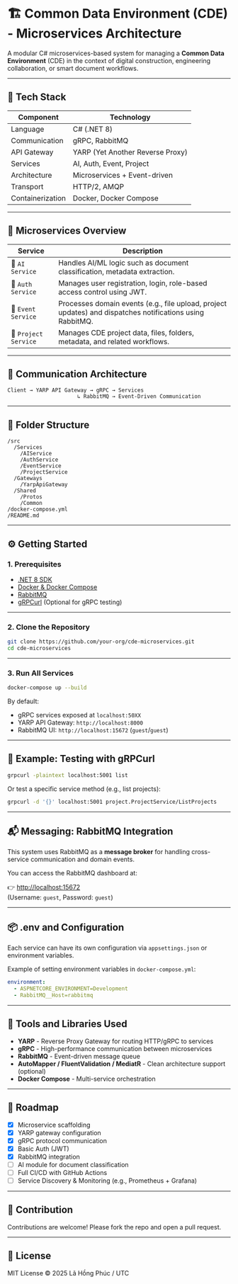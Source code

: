 
# 🏗️ Common Data Environment (CDE) - Microservices Architecture

A modular C# microservices-based system for managing a **Common Data Environment** (CDE) in the context of digital construction, engineering collaboration, or smart document workflows.

---

## 🚀 Tech Stack

| Component       | Technology                     |
|----------------|---------------------------------|
| Language        | C# (.NET 8)                    |
| Communication   | gRPC, RabbitMQ                 |
| API Gateway     | YARP (Yet Another Reverse Proxy) |
| Services        | AI, Auth, Event, Project       |
| Architecture    | Microservices + Event-driven   |
| Transport       | HTTP/2, AMQP                   |
| Containerization| Docker, Docker Compose         |

---

## 🧩 Microservices Overview

| Service                 | Description                                                                 |
|-------------------------|-----------------------------------------------------------------------------|
| 🧠 `AI Service`     | Handles AI/ML logic such as document classification, metadata extraction. |
| 🔐 `Auth Service`   | Manages user registration, login, role-based access control using JWT.     |
| 📩 `Event Service`  | Processes domain events (e.g., file upload, project updates) and dispatches notifications using RabbitMQ. |
| 📁 `Project Service`| Manages CDE project data, files, folders, metadata, and related workflows. |

---

## 📡 Communication Architecture

```
Client → YARP API Gateway → gRPC → Services  
                      ↳ RabbitMQ → Event-Driven Communication
```

---

## 📁 Folder Structure

```
/src
  /Services
    /AIService
    /AuthService
    /EventService
    /ProjectService
  /Gateways
    /YarpApiGateway
  /Shared
    /Protos
    /Common
/docker-compose.yml
/README.md
```

---

## ⚙️ Getting Started

### 1. Prerequisites

- [.NET 8 SDK](https://dotnet.microsoft.com/en-us/download)
- [Docker & Docker Compose](https://www.docker.com/)
- [RabbitMQ](https://www.rabbitmq.com/)
- [gRPCurl](https://github.com/fullstorydev/grpcurl) (Optional for gRPC testing)

---

### 2. Clone the Repository

```bash
git clone https://github.com/your-org/cde-microservices.git
cd cde-microservices
```

---

### 3. Run All Services

```bash
docker-compose up --build
```

By default:
- gRPC services exposed at `localhost:50XX`
- YARP API Gateway: `http://localhost:8000`
- RabbitMQ UI: `http://localhost:15672` (`guest`/`guest`)

---

## 🧪 Example: Testing with gRPCurl

```bash
grpcurl -plaintext localhost:5001 list
```

Or test a specific service method (e.g., list projects):

```bash
grpcurl -d '{}' localhost:5001 project.ProjectService/ListProjects
```

---

## 📬 Messaging: RabbitMQ Integration

This system uses RabbitMQ as a **message broker** for handling cross-service communication and domain events.

You can access the RabbitMQ dashboard at:

👉 [http://localhost:15672](http://localhost:15672)  
(Username: `guest`, Password: `guest`)

---

## 📦 .env and Configuration

Each service can have its own configuration via `appsettings.json` or environment variables.

Example of setting environment variables in `docker-compose.yml`:

```yaml
environment:
  - ASPNETCORE_ENVIRONMENT=Development
  - RabbitMQ__Host=rabbitmq
```

---

## 🧰 Tools and Libraries Used

- **YARP** - Reverse Proxy Gateway for routing HTTP/gRPC to services
- **gRPC** - High-performance communication between microservices
- **RabbitMQ** - Event-driven message queue
- **AutoMapper / FluentValidation / MediatR** - Clean architecture support (optional)
- **Docker Compose** - Multi-service orchestration

---

## 🚧 Roadmap

- [x] Microservice scaffolding
- [x] YARP gateway configuration
- [x] gRPC protocol communication
- [x] Basic Auth (JWT)
- [x] RabbitMQ integration
- [ ] AI module for document classification
- [ ] Full CI/CD with GitHub Actions
- [ ] Service Discovery & Monitoring (e.g., Prometheus + Grafana)

---

## 🤝 Contribution

Contributions are welcome! Please fork the repo and open a pull request.

---

## 📄 License

MIT License © 2025 Lã Hồng Phúc / UTC
